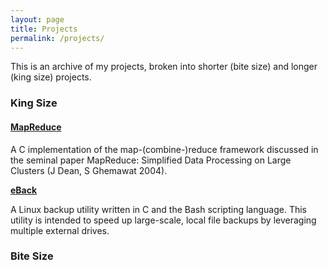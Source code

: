 ```yaml
---
layout: page
title: Projects
permalink: /projects/
---
```


This is an archive of my projects, broken into shorter (bite size) and longer (king size) projects.

### King Size

#### [MapReduce](https://github.com/NathanKolbow/MapReduce)

A C implementation of the map-(combine-)reduce framework discussed in the seminal paper MapReduce: Simplified Data Processing on Large Clusters (J Dean, S Ghemawat 2004).

**[eBack](https://github.com/NathanKolbow/eBack)**

A Linux backup utility written in C and the Bash scripting language.  This utility is intended to speed up large-scale, local file backups by leveraging multiple external drives.

### Bite Size

